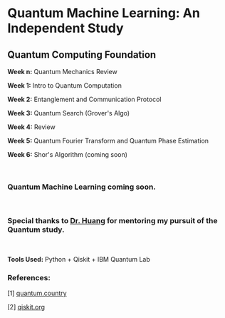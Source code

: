 # Quantum Machine Learning: An Independent Study

## Quantum Computing Foundation
 
**Week n:** Quantum Mechanics Review

**Week 1:** Intro to Quantum Computation

**Week 2:** Entanglement and Communication Protocol

**Week 3:** Quantum Search (Grover's Algo)

**Week 4:** Review

**Week 5:** Quantum Fourier Transform and Quantum Phase Estimation

**Week 6:** Shor's Algorithm (coming soon)

<br>

### Quantum Machine Learning coming soon.

<br>

### Special thanks to [Dr. Huang](https://danehuang.github.io/index.html) for mentoring my pursuit of the Quantum study.

<br>

**Tools Used:** Python + Qiskit + IBM Quantum Lab

### References:

[1] [quantum.country](https://quantum.country/)

[2] [qiskit.org](https://qiskit.org/)
